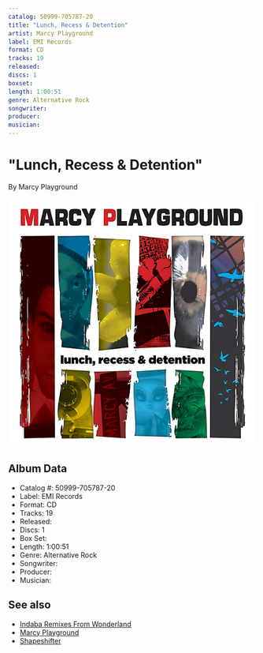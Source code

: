 ```yaml
---
catalog: 50999-705787-20
title: "Lunch, Recess & Detention"
artist: Marcy Playground
label: EMI Records
format: CD
tracks: 19
released: 
discs: 1
boxset: 
length: 1:00:51
genre: Alternative Rock
songwriter: 
producer: 
musician: 
---
```


# "Lunch, Recess & Detention"

By Marcy Playground

![](../../assets/cdcovers/Marcy_Playground-Lunch_Recess_and_Detention.png)

## Album Data

- Catalog #: 50999-705787-20
- Label: EMI Records
- Format: CD
- Tracks: 19
- Released: 
- Discs: 1
- Box Set: 
- Length: 1:00:51
- Genre: Alternative Rock
- Songwriter: 
- Producer: 
- Musician: 


## See also

- [Indaba Remixes From Wonderland](Indaba_Remixes_From_Wonderland.md)
- [Marcy Playground](Marcy_Playground.md)
- [Shapeshifter](Shapeshifter.md)
